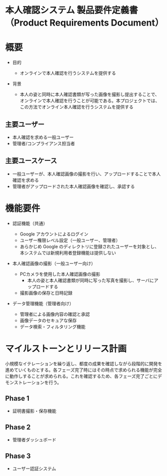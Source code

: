 # 本人確認システム 製品要件定義書（Product Requirements Document）

# 概要

- 目的
  - オンラインで本人確認を行うシステムを提供する

- 背景
  - 本人の姿と同時に本人確認書類が写った画像を撮影し提出することで、オンラインで本人確認を行うことが可能である。本プロジェクトでは、この方法でオンライン本人確認を行うシステムを提供する

## 主要ユーザー
- 本人確認を求める一般ユーザー
- 管理者/コンプライアンス担当者

## 主要ユースケース
- 一般ユーザーが、本人確認画像の撮影を行い、アップロードすることで本人確認を求める
- 管理者がアップロードされた本人確認画像を確認し、承認する

# 機能要件

- 認証機能（共通）
   - Google アカウントによるログイン
   - ユーザー権限レベル設定（一般ユーザー、管理者）
   - あらかじめ Google のディレクトリに登録されたユーザーを対象とし、本システムでは新規利用者登録機能は提供しない
   
- 本人確認画像の撮影（一般ユーザー向け）
   - PCカメラを使用した本人確認画像の撮影
     - 本人の姿と本人確認書類が同時に写った写真を撮影し、サーバにアップロードする
   - 撮影画像の保存と日時記録

- データ管理機能（管理者向け）
   - 管理者による画像内容の確認と承認
   - 画像データのセキュアな保存
   - データ検索・フィルタリング機能

# マイルストーンとリリース計画

小規模なイテレーションを繰り返し、都度の成果を確認しながら段階的に開発を進めていくものとする。各フェーズ完了時にはその時点で求められる機能が完全に動作しすることが求められる。これを確認するため、各フェーズ完了ごとにデモンストレーションを行う。

## Phase 1
- 証明書撮影・保存機能

## Phase 2
- 管理者ダッシュボード

## Phase 3
- ユーザー認証システム
